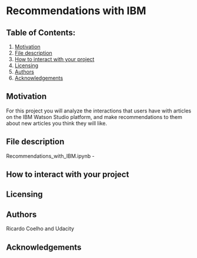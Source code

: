 # Recommendations with IBM

## Table of Contents:

1. [Motivation](#motivation)
2. [File description](#file)
3. [How to interact with your project](#interact)
4. [Licensing](#licensing)
5. [Authors](#author)
6. [Acknowledgements](#ack)

## Motivation <a name="motivation"></a>

For this project you will analyze the interactions that users have with articles on the IBM Watson Studio platform, and make recommendations to them about new articles you think they will like. 


## File description <a name="file"></a>

Recommendations_with_IBM.ipynb - 

## How to interact with your project <a name="interact"></a>


## Licensing <a name="licensing"></a>


## Authors <a name="author"></a>
Ricardo Coelho and Udacity

## Acknowledgements <a name="ack"></a>
